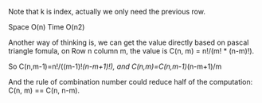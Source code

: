 
Note that k is index, actually we only need the previous row.   

Space O(n)   Time O(n2)      

Another way of thinking is, we can get the value directly based on pascal triangle fomula, on Row n column m, the value is C(n, m) = n!/(m! * (n-m)!).

So C(n,m-1)=n!/((m-1)!*(n-m+1)!), and C(n,m)=C(n,m-1)*(n-m+1)/m

And the rule of combination number could reduce half of the computation:
C(n, m) == C(n, n-m).
